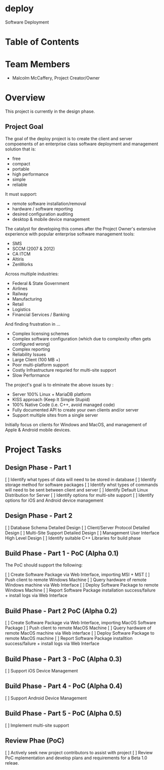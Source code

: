deploy
======

Software Deployment

# Table of Contents

# Team Members

* Malcolm McCaffery, Project Creator/Owner

# Overview

This project is currently in the design phase.

## Project Goal

The goal of the deploy project is to create the client and server compoenents of an enterprise class software
deployment and management solution that is: 

* free
* compact
* portable
* high performance
* simple
* reliable

It must support:

* remote software installation/removal
* hardware / software reporting
* desired configuration auditing
* desktop & mobile device management

The catalyst for developing this comes after the Project Owner's extensive experience with popular enterprise 
software management tools:

* SMS 
* SCCM (2007 & 2012)
* CA ITCM
* Altiris
* ZenWorks

Across multiple industries:

* Federal & State Government
* Airlines
* Railway
* Manufacturing
* Retail
* Logistics
* Financial Services / Banking

And finding frustration in ...

* Complex licensing schemes
* Complex software configuration (which due to complexity often gets configured wrong)
* Complex reporting
* Reliability Issues
* Large Client (100 MB +)
* Poor multi-platform support
* Costly Infrastructure requried for multi-site support
* Slow Performance

The project's goal is to elminate the above issues by :

* Server 100% Linux + MariaDB platform
* KISS approach (Keep It Simple Stupid)
* 100% Native Code (i.e. C++, avoid managed code)
* Fully documented API to create your own clients and/or server
* Support multiple sites from a single server

Initially focus on clients for Windows and MacOS, and management of Apple & Android mobile devices.

# Project Tasks

## Design Phase - Part 1

[ ] Identify what types of data will need to be stored in database
[ ] Identify storage method for software packages
[ ] Identify whst types of commands will need to be sent between client and server
[ ] Identify Default Linux Distribution for Server
[ ] Identify options for multi-site support
[ ] Identify options for iOS and Android device management

## Design Phase - Part 2

[ ] Database Schema Detailed Design
[ ] Client/Server Protocol Detailed Design
[ ] Multi-Site Support Detailed Design
[ ] Management User Interface High Level Design
[ ] Identify suitable C++ Libraries for build phase

## Build Phase - Part 1 - PoC (Alpha 0.1)

The PoC should support the following:

[ ] Create Software Package via Web Interface, importing MSI + MST
[ ] Push client to remote Windows Machine
[ ] Query hardware of remote Windows machine via Web Interface
[ ] Deploy Software Package to remote Windows Machine
[ ] Report Software Package installation success/failure + install logs via Web Interface

## Build Phase - Part 2  PoC (Alpha 0.2)

[ ] Create Software Package via Web Interface, importing MacOS Software Package
[ ] Push client to remote MacOS Machine
[ ] Query hardware of remote MacOS machine via Web interface
[ ] Deploy Software Package to remote MacOS machine
[ ] Report Software Package installtion success/failure + install logs via Web Interface

## Build Phase - Part 3 - PoC (Alpha 0.3)

[ ] Support iOS Device Management

## Build Phase - Part 4 - PoC (Alpha 0.4)

[ ] Support Android Device Management

## Build Phase - Part 5 - PoC (Alpha 0.5)

[ ] Implement multi-site support

## Review Phae (PoC)

[ ] Actively seek new project contributors to assist with project
[ ] Review PoC mplementation and develop plans and requirements for a Beta 1.0 releae.

